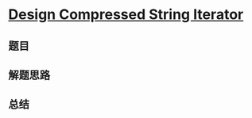 # [Design Compressed String Iterator](https://leetcode.com/problems/design-compressed-string-iterator/)
## 题目


## 解题思路


## 总结


